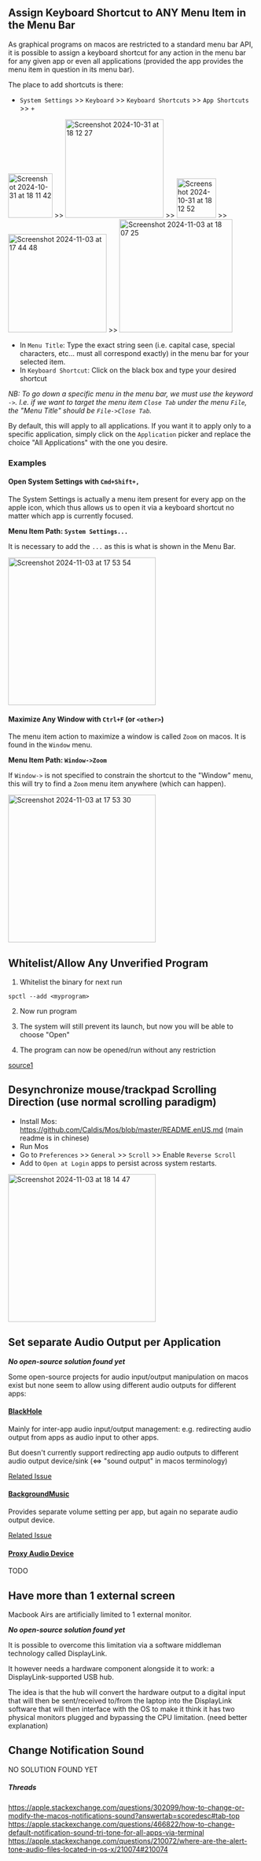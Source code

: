## Assign Keyboard Shortcut to ANY Menu Item in the Menu Bar

As graphical programs on macos are restricted to a standard menu bar API, it is possible to assign a keyboard shortcut for any action in the menu bar for any given app or even all applications (provided the app provides the menu item in question in its menu bar).

The place to add shortcuts is there:

- `System Settings` >> `Keyboard` >> `Keyboard Shortcuts` >> `App Shortcuts` >> `+`

<img width="90" alt="Screenshot 2024-10-31 at 18 11 42" src="https://github.com/user-attachments/assets/8c3c8aeb-c669-42c0-8968-3fd535443a07">&nbsp;>>
<img width="200" alt="Screenshot 2024-10-31 at 18 12 27" src="https://github.com/user-attachments/assets/71c286aa-c41e-4849-9372-eddb6de5d37e">&nbsp;>>
<img width="80" alt="Screenshot 2024-10-31 at 18 12 52" src="https://github.com/user-attachments/assets/14efda50-79ff-4d5d-a4d5-aa02611f1bf5">&nbsp;>>
<img width="200" alt="Screenshot 2024-11-03 at 17 44 48" src="https://github.com/user-attachments/assets/e83c70ff-e9c1-44d7-8d93-75478f9cdcf1">&nbsp;>>
<img width="230" alt="Screenshot 2024-11-03 at 18 07 25" src="https://github.com/user-attachments/assets/1a3fbaf8-bbb0-4c1a-885a-f249ce562b1a">

- In `Menu Title`: Type the exact string seen (i.e. capital case, special characters, etc... must all correspond exactly) in the menu bar for your selected item.
- In `Keyboard Shortcut`: Click on the black box and type your desired shortcut

*NB: To go down a specific menu in the menu bar, we must use the keyword `->`. I.e. if we want to target the menu item `Close Tab` under the menu `File`, the "Menu Title" should be `File->Close Tab`.*

By default, this will apply to all applications. If you want it to apply only to a specific application, simply click on the `Application` picker and replace the choice "All Applications" with the one you desire.

### Examples

#### Open System Settings with `Cmd+Shift+,`

The System Settings is actually a menu item present for every app on the apple icon, which thus allows us to open it via a keyboard shortcut no matter which app is currently focused.

**Menu Item Path: `System Settings...`**

It is necessary to add the `...` as this is what is shown in the Menu Bar.

<img width="300" alt="Screenshot 2024-11-03 at 17 53 54" src="https://github.com/user-attachments/assets/c15b21c1-5763-4ac7-b823-9df56ee14a4b">

#### Maximize Any Window with `Ctrl+F` (or `<other>`)

The menu item action to maximize a window is called `Zoom` on macos. It is found in the `Window` menu.

**Menu Item Path: `Window->Zoom`**

If `Window->` is not specified to constrain the shortcut to the "Window" menu, this will try to find a `Zoom` menu item anywhere (which can happen).

<img width="300" alt="Screenshot 2024-11-03 at 17 53 30" src="https://github.com/user-attachments/assets/3eed3431-47bf-4537-927a-784eedaa3be0">


## Whitelist/Allow Any Unverified Program

1. Whitelist the binary for next run

```
spctl --add <myprogram>
```

2. Now run program

3. The system will still prevent its launch, but now you will be able to choose "Open"

4.  The program can now be opened/run without any restriction

[source1](https://github.molgen.mpg.de/pages/bs/macOSnotes/mac/mac_procs_unsigned.html)

## Desynchronize mouse/trackpad Scrolling Direction (use normal scrolling paradigm)

- Install Mos: https://github.com/Caldis/Mos/blob/master/README.enUS.md (main readme is in chinese)
- Run Mos
- Go to `Preferences` >> `General` >> `Scroll` >> Enable `Reverse Scroll`
- Add to `Open at Login` apps to persist across system restarts.

<img width="300" alt="Screenshot 2024-11-03 at 18 14 47" src="https://github.com/user-attachments/assets/5e612195-e28e-4257-b1b7-9f2555b55da6">

## Set separate Audio Output per Application

***No open-source solution found yet***

Some open-source projects for audio input/output manipulation on macos exist but none seem to allow using different audio outputs for different apps:

#### [BlackHole](https://github.com/ExistentialAudio/BlackHole)

Mainly for inter-app audio input/output management: e.g. redirecting audio output from apps as audio input to other apps.

But doesn't currently support redirecting app audio outputs to different audio output device/sink (<=> "sound output" in macos terminology)

[Related Issue](https://github.com/ExistentialAudio/BlackHole/discussions/40)

#### [BackgroundMusic](https://github.com/kyleneideck/BackgroundMusic)

Provides separate volume setting per app, but again no separate audio output device.

[Related Issue](https://github.com/kyleneideck/BackgroundMusic/issues/661)

#### [Proxy Audio Device](https://github.com/briankendall/proxy-audio-device)

TODO

## Have more than 1 external screen

Macbook Airs are artificially limited to 1 external monitor.

***No open-source solution found yet***

It is possible to overcome this limitation via a software middleman technology called DisplayLink.

It however needs a hardware component alongside it to work: a DisplayLink-supported USB hub.

The idea is that the hub will convert the hardware output to a digital input that will then be sent/received to/from the laptop into the DisplayLink software that will then interface with the OS to make it think it has two physical monitors plugged and bypassing the CPU limitation. (need better explanation)

## Change Notification Sound

NO SOLUTION FOUND YET

##### Threads

https://apple.stackexchange.com/questions/302099/how-to-change-or-modify-the-macos-notifications-sound?answertab=scoredesc#tab-top
https://apple.stackexchange.com/questions/466822/how-to-change-default-notification-sound-tri-tone-for-all-apps-via-terminal
https://apple.stackexchange.com/questions/210072/where-are-the-alert-tone-audio-files-located-in-os-x/210074#210074

